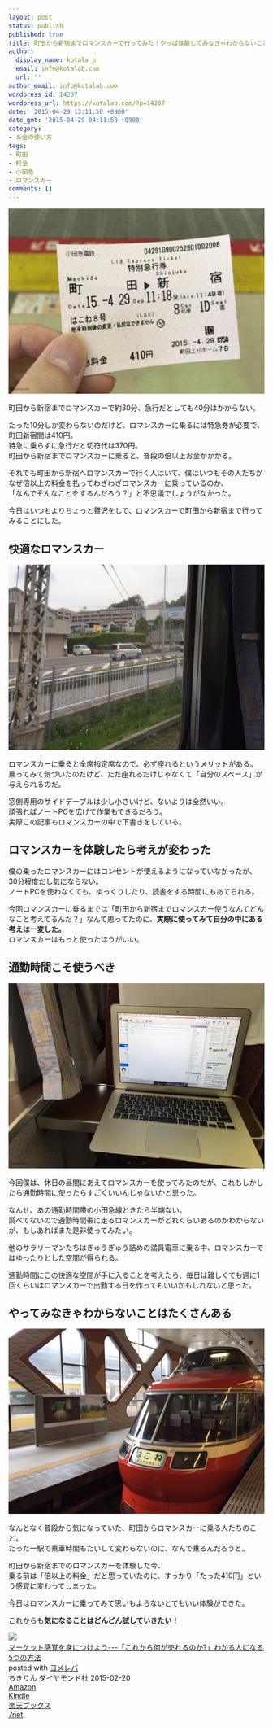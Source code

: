 ```yaml
---
layout: post
status: publish
published: true
title: 町田から新宿までロマンスカーで行ってみた！やっぱ体験してみなきゃわからないことって沢山ある
author:
  display_name: kotala_b
  email: info@kotalab.com
  url: ''
author_email: info@kotalab.com
wordpress_id: 14207
wordpress_url: https://kotalab.com/?p=14207
date: '2015-04-29 13:11:50 +0900'
date_gmt: '2015-04-29 04:11:50 +0900'
category:
- お金の使い方
tags:
- 町田
- 料金
- 小田急
- ロマンスカー
comments: []
---
```

<p><img src="/wp-content/uploads/2015/04/romancecar-good-experience_20150429_01.jpg" alt="Romancecar good experience 20150429 01" width="546" height ="364" class="aligncenter size-large" /></p>
<p>町田から新宿までロマンスカーで約30分、急行だとしても40分はかからない。</p>
<p>たった10分しか変わらないのだけど、ロマンスカーに乗るには特急券が必要で、町田新宿間は410円。<br />
特急に乗らずに急行だと切符代は370円。<br />
町田から新宿までロマンスカーに乗ると、普段の倍以上お金がかかる。</p>
<p>それでも町田から新宿へロマンスカーで行く人はいて、僕はいつもその人たちがなぜ倍以上の料金を払ってわざわざロマンスカーに乗っているのか、<br />
「なんでそんなことをするんだろう？」と不思議でしょうがなかった。</p>
<p>今日はいつもよりちょっと贅沢をして、ロマンスカーで町田から新宿まで行ってみることにした。</p>
<!--more-->
<h2>快適なロマンスカー</h2>
<p><img src="/wp-content/uploads/2015/04/romancecar-good-experience_20150429_02.jpg" alt="Romancecar good experience 20150429 02" width="546" height ="364" class="aligncenter size-large" /></p>
<p>ロマンスカーに乗ると全席指定席なので、必ず座れるというメリットがある。<br />
乗ってみて気づいたのだけど、ただ座れるだけじゃなくて「自分のスペース」が与えられるのだ。</p>
<p>窓側専用のサイドデーブルは少し小さいけど、ないよりは全然いい。<br />
頑張ればノートPCを広げて作業もできるだろう。<br />
実際この記事もロマンスカーの中で下書きをしている。</p>
<h2>ロマンスカーを体験したら考えが変わった</h2>
<p>僕の乗ったロマンスカーにはコンセントが使えるようになっていなかったが、30分程度だし気にならない。<br />
ノートPCを使わなくても、ゆっくりしたり、読書をする時間にもあてられる。</p>
<p>今回ロマンスカーに乗るまでは「町田から新宿までロマンスカー使うなんてどんなこと考えてるんだ？」なんて思ってたのに、<strong>実際に使ってみて自分の中にある考えは一変した。</strong><br />
<span class="b">ロマンスカーはもっと使ったほうがいい。</span></p>
<h2>通勤時間こそ使うべき</h2>
<p><img src="/wp-content/uploads/2015/04/romancecar-good-experience_20150429_03.jpg" alt="Romancecar good experience 20150429 03" width="546" height ="364" class="aligncenter size-large" /></p>
<p>今回僕は、休日の昼間にあえてロマンスカーを使ってみたのだが、これもしかしたら通勤時間に使ったらすごくいいんじゃないかと思った。</p>
<p>なんせ、あの通勤時間帯の小田急線ときたら半端ない。<br />
調べてないので通勤時間帯に走るロマンスカーがどれくらいあるのかわからないが、もしあればまた是非使ってみたい。</p>
<p><span class="b">他のサラリーマンたちはぎゅうぎゅう詰めの満員電車に乗る中、ロマンスカーではゆったりとした空間が得られる。</span></p>
<p>通勤時間にこの快適な空間が手に入ることを考えたら、毎日は難しくても週に1回くらいはロマンスカーで出勤する日を作ってもいいかもしれないと思った。</p>
<h2>やってみなきゃわからないことはたくさんある</h2>
<p><img src="/wp-content/uploads/2015/04/romancecar-good-experience_20150429_04.jpg" alt="Romancecar good experience 20150429 04" width="546" height ="364" class="aligncenter size-large" /></p>
<p>なんとなく普段から気になっていた、町田からロマンスカーに乗る人たちのこと。<br />
たった一駅で乗車時間もたいして変わらないのに、なんで乗るんだろうと。</p>
<p>町田から新宿までのロマンスカーを体験した今、<br />
乗る前は「倍以上の料金」だと思っていたのに、すっかり「たった410円」という感覚に変わってしまった。</p>
<p>今日はロマンスカーに乗ってみて思いもよらないとてもいい体験ができた。</p>
<p>これからも<strong>気になることはどんどん試していきたい！</strong></p>
<div class="booklink-box">
<div class="booklink-image"><a href="https://www.amazon.co.jp/exec/obidos/asin/4478064784/same-22/" rel="nofollow" target="_blank"><img src="https://images-fe.ssl-images-amazon.com/images/I/51GLVSqdPLL._SL160_.jpg" style="border: none;" /></a></div>
<div class="booklink-info">
<div class="booklink-name"><a href="https://www.amazon.co.jp/exec/obidos/asin/4478064784/same-22/" rel="nofollow" target="_blank">マーケット感覚を身につけよう---「これから何が売れるのか?」わかる人になる5つの方法</a>
<div class="booklink-powered-date">posted with <a href="https://yomereba.com" rel="nofollow" target="_blank">ヨメレバ</a></div>
</div>
<div class="booklink-detail">ちきりん ダイヤモンド社 2015-02-20    </div>
<div class="booklink-link2">
<div class="shoplinkamazon"><a href="https://www.amazon.co.jp/exec/obidos/asin/4478064784/same-22/" rel="nofollow" target="_blank">Amazon</a></div>
<div class="shoplinkkindle"><a href="https://www.amazon.co.jp/exec/obidos/ASIN/B00TPC8JXE/same-22/" rel="nofollow" target="_blank">Kindle</a></div>
<div class="shoplinkrakuten"><a href="http://c.af.moshimo.com/af/c/click?a_id=374939&p_id=56&pc_id=56&pl_id=637&s_v=b5Rz2P0601xu&url=http%3A%2F%2Fbooks.rakuten.co.jp%2Frb%2F13092091%2F" rel="nofollow" target="_blank">楽天ブックス</a><img src="http://i.af.moshimo.com/af/i/impression?a_id=374939&p_id=56&pc_id=56&pl_id=637" width="1" height="1" style="border:none;"></div>
<div class="shoplinkseven"><a href="https://ck.jp.ap.valuecommerce.com/servlet/referral?sid=2967684&pid=881104827&vc_url=http%3A%2F%2Fwww.7netshopping.jp%2Fbooks%2Fsearch_result%2F%3Fctgy%3Dbooks%26code%3D4478064784" target="_blank">7net</a><img src="http://atq.ad.valuecommerce.com/servlet/atq/gifbanner?sid=2967684&pid=881104827" height="1" width="1" border="0"></div>
</p></div>
</div>
<div class="booklink-footer"></div>
</div>
